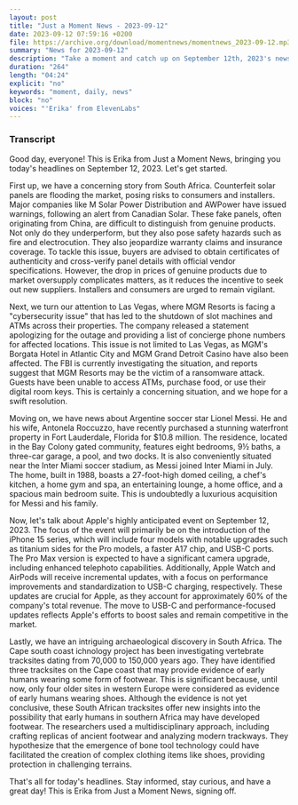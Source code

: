 ```yaml
---
layout: post
title: "Just a Moment News - 2023-09-12"
date: 2023-09-12 07:59:16 +0200
file: https://archive.org/download/momentnews/momentnews_2023-09-12.mp3
summary: "News for 2023-09-12"
description: "Take a moment and catch up on September 12th, 2023's news."
duration: "264"
length: "04:24"
explicit: "no"
keywords: "moment, daily, news"
block: "no"
voices: "'Erika' from ElevenLabs"
---
```


### Transcript

Good day, everyone! This is Erika from Just a Moment News, bringing you today's headlines on September 12, 2023. Let's get started.

First up, we have a concerning story from South Africa. Counterfeit solar panels are flooding the market, posing risks to consumers and installers. Major companies like M Solar Power Distribution and AWPower have issued warnings, following an alert from Canadian Solar. These fake panels, often originating from China, are difficult to distinguish from genuine products. Not only do they underperform, but they also pose safety hazards such as fire and electrocution. They also jeopardize warranty claims and insurance coverage. To tackle this issue, buyers are advised to obtain certificates of authenticity and cross-verify panel details with official vendor specifications. However, the drop in prices of genuine products due to market oversupply complicates matters, as it reduces the incentive to seek out new suppliers. Installers and consumers are urged to remain vigilant.

Next, we turn our attention to Las Vegas, where MGM Resorts is facing a "cybersecurity issue" that has led to the shutdown of slot machines and ATMs across their properties. The company released a statement apologizing for the outage and providing a list of concierge phone numbers for affected locations. This issue is not limited to Las Vegas, as MGM's Borgata Hotel in Atlantic City and MGM Grand Detroit Casino have also been affected. The FBI is currently investigating the situation, and reports suggest that MGM Resorts may be the victim of a ransomware attack. Guests have been unable to access ATMs, purchase food, or use their digital room keys. This is certainly a concerning situation, and we hope for a swift resolution.

Moving on, we have news about Argentine soccer star Lionel Messi. He and his wife, Antonela Roccuzzo, have recently purchased a stunning waterfront property in Fort Lauderdale, Florida for $10.8 million. The residence, located in the Bay Colony gated community, features eight bedrooms, 9½ baths, a three-car garage, a pool, and two docks. It is also conveniently situated near the Inter Miami soccer stadium, as Messi joined Inter Miami in July. The home, built in 1988, boasts a 27-foot-high domed ceiling, a chef's kitchen, a home gym and spa, an entertaining lounge, a home office, and a spacious main bedroom suite. This is undoubtedly a luxurious acquisition for Messi and his family.

Now, let's talk about Apple's highly anticipated event on September 12, 2023. The focus of the event will primarily be on the introduction of the iPhone 15 series, which will include four models with notable upgrades such as titanium sides for the Pro models, a faster A17 chip, and USB-C ports. The Pro Max version is expected to have a significant camera upgrade, including enhanced telephoto capabilities. Additionally, Apple Watch and AirPods will receive incremental updates, with a focus on performance improvements and standardization to USB-C charging, respectively. These updates are crucial for Apple, as they account for approximately 60% of the company's total revenue. The move to USB-C and performance-focused updates reflects Apple's efforts to boost sales and remain competitive in the market.

Lastly, we have an intriguing archaeological discovery in South Africa. The Cape south coast ichnology project has been investigating vertebrate tracksites dating from 70,000 to 150,000 years ago. They have identified three tracksites on the Cape coast that may provide evidence of early humans wearing some form of footwear. This is significant because, until now, only four older sites in western Europe were considered as evidence of early humans wearing shoes. Although the evidence is not yet conclusive, these South African tracksites offer new insights into the possibility that early humans in southern Africa may have developed footwear. The researchers used a multidisciplinary approach, including crafting replicas of ancient footwear and analyzing modern trackways. They hypothesize that the emergence of bone tool technology could have facilitated the creation of complex clothing items like shoes, providing protection in challenging terrains.

That's all for today's headlines. Stay informed, stay curious, and have a great day! This is Erika from Just a Moment News, signing off.
